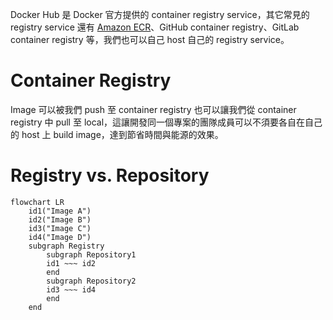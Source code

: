 Docker Hub 是 Docker 官方提供的 container registry service，其它常見的 registry service 還有 [Amazon ECR](https://aws.amazon.com/ecr/)、GitHub container registry、GitLab container registry 等，我們也可以自己 host 自己的 registry service。

# Container Registry

Image 可以被我們 push 至 container registry 也可以讓我們從 container registry 中 pull 至 local，這讓開發同一個專案的團隊成員可以不須要各自在自己的 host 上 build image，達到節省時間與能源的效果。

# Registry vs. Repository

```mermaid
flowchart LR
    id1("Image A")
    id2("Image B")
    id3("Image C")
    id4("Image D")
    subgraph Registry
        subgraph Repository1
        id1 ~~~ id2
        end
        subgraph Repository2
        id3 ~~~ id4
        end
    end
```
